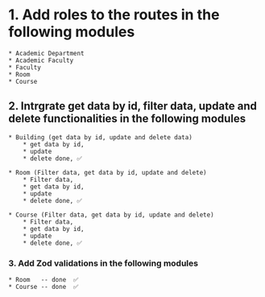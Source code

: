 # 1. Add roles to the routes in the following modules

    * Academic Department
    * Academic Faculty
    * Faculty
    * Room
    * Course

## 2. Intrgrate get data by id, filter data, update and delete functionalities in the following modules

    * Building (get data by id, update and delete data) 
        * get data by id, 
        * update
        * delete done, ✅

    * Room (Filter data, get data by id, update and delete)
        * Filter data, 
        * get data by id, 
        * update
        * delete done, ✅

    * Course (Filter data, get data by id, update and delete)
        * Filter data, 
        * get data by id, 
        * update
        * delete done, ✅

### 3. Add Zod validations in the following modules

    * Room   -- done  ✅
    * Course -- done  ✅
